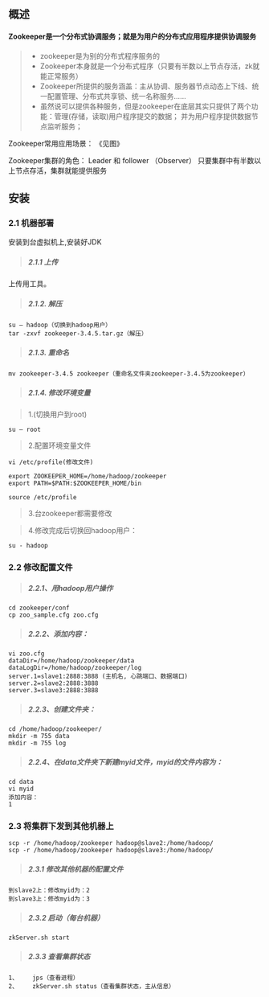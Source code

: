 ## 概述

#### Zookeeper是一个分布式协调服务；就是为用户的分布式应用程序提供协调服务

> - zookeeper是为别的分布式程序服务的
> - Zookeeper本身就是一个分布式程序（只要有半数以上节点存活，zk就能正常服务）
> - Zookeeper所提供的服务涵盖：主从协调、服务器节点动态上下线、统一配置管理、分布式共享锁、统一名称服务……
> - 虽然说可以提供各种服务，但是zookeeper在底层其实只提供了两个功能：管理(存储，读取)用户程序提交的数据； 并为用户程序提供数据节点监听服务；

Zookeeper常用应用场景： 《见图》

Zookeeper集群的角色： Leader 和 follower （Observer） 只要集群中有半数以上节点存活，集群就能提供服务

## 安装

### 2.1 机器部署

安装到台虚拟机上,安装好JDK

> ##### 2.1.1 上传

上传用工具。

> ##### 2.1.2. 解压

```
su – hadoop（切换到hadoop用户）
tar -zxvf zookeeper-3.4.5.tar.gz（解压）
```

> ##### 2.1.3. 重命名

```
mv zookeeper-3.4.5 zookeeper（重命名文件夹zookeeper-3.4.5为zookeeper）
```

> ##### 2.1.4. 修改环境变量

> 1.(切换用户到root)

```
su – root
```

> 2.配置环境变量文件

```
vi /etc/profile(修改文件)

export ZOOKEEPER_HOME=/home/hadoop/zookeeper
export PATH=$PATH:$ZOOKEEPER_HOME/bin

source /etc/profile
```

> 3.台zookeeper都需要修改

> 4.修改完成后切换回hadoop用户：

```
su - hadoop
```

### 2.2 修改配置文件

> ##### 2.2.1、用hadoop用户操作

```
cd zookeeper/conf
cp zoo_sample.cfg zoo.cfg
```

> ##### 2.2.2、添加内容：

```
vi zoo.cfg
dataDir=/home/hadoop/zookeeper/data
dataLogDir=/home/hadoop/zookeeper/log
server.1=slave1:2888:3888 (主机名, 心跳端口、数据端口)
server.2=slave2:2888:3888
server.3=slave3:2888:3888
```

> ##### 2.2.3、创建文件夹：

```
cd /home/hadoop/zookeeper/
mkdir -m 755 data
mkdir -m 755 log
```

> ##### 2.2.4、在data文件夹下新建myid文件，myid的文件内容为：

```
cd data
vi myid
添加内容：
1
```

### 2.3 将集群下发到其他机器上

```
scp -r /home/hadoop/zookeeper hadoop@slave2:/home/hadoop/
scp -r /home/hadoop/zookeeper hadoop@slave3:/home/hadoop/
```

> ##### 2.3.1 修改其他机器的配置文件

```
到slave2上：修改myid为：2
到slave3上：修改myid为：3
```

> ##### 2.3.2 启动（每台机器）

```
zkServer.sh start
```

> ##### 2.3.3 查看集群状态

```
1、    jps（查看进程）
2、    zkServer.sh status（查看集群状态，主从信息）    
```